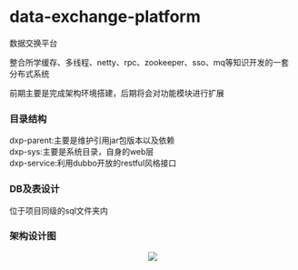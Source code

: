 # data-exchange-platform
数据交换平台  

整合所学缓存、多线程、netty、rpc、zookeeper、sso、mq等知识开发的一套分布式系统   

前期主要是完成架构环境搭建，后期将会对功能模块进行扩展

### 目录结构
dxp-parent:主要是维护引用jar包版本以及依赖  
dxp-sys:主要是系统目录，自身的web层  
dxp-service:利用dubbo开放的restful风格接口


### DB及表设计
位于项目同级的sql文件夹内


### 架构设计图
<div align=center><img src="https://github.com/fcoolish/data-exchange-platform/blob/master/arch.png" /></div>
